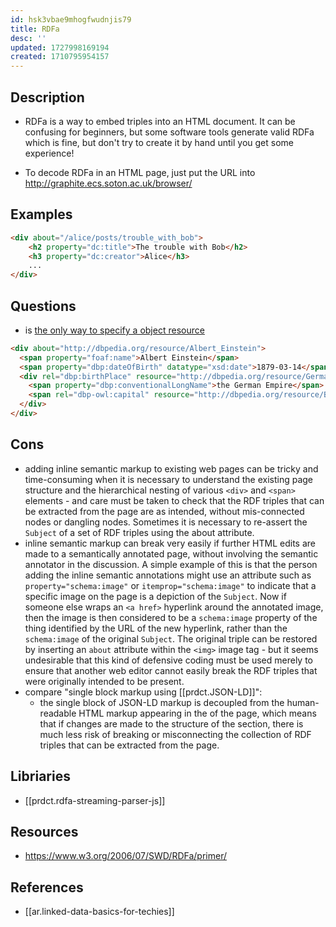 ```yaml
---
id: hsk3vbae9mhogfwudnjis79
title: RDFa
desc: ''
updated: 1727998169194
created: 1710795954157
---
```


## Description

- RDFa is a way to embed triples into an HTML document. It can be confusing for beginners, but some software tools generate valid RDFa which is fine, but don't try to create it by hand until you get some experience!

- To decode RDFa in an HTML page, just put the URL into http://graphite.ecs.soton.ac.uk/browser/ 

## Examples

```html
<div about="/alice/posts/trouble_with_bob">
    <h2 property="dc:title">The trouble with Bob</h2>
    <h3 property="dc:creator">Alice</h3>
    ...
</div>
```

## Questions

- is <a href> the only way to specify a object resource

```html
<div about="http://dbpedia.org/resource/Albert_Einstein">
  <span property="foaf:name">Albert Einstein</span>
  <span property="dbp:dateOfBirth" datatype="xsd:date">1879-03-14</span>
  <div rel="dbp:birthPlace" resource="http://dbpedia.org/resource/German_Empire">
    <span property="dbp:conventionalLongName">the German Empire</span>
    <span rel="dbp-owl:capital" resource="http://dbpedia.org/resource/Berlin" />
  </div>
</div>
```

## Cons

-   adding inline semantic markup to existing web pages can be tricky and time-consuming when it is necessary to understand the existing page structure and the hierarchical nesting of various `<div>` and `<span>` elements - and care must be taken to check that the RDF triples that can be extracted from the page are as intended, without mis-connected nodes or dangling nodes. Sometimes it is necessary to re-assert the `Subject` of a set of RDF triples using the about attribute.
-   inline semantic markup can break very easily if further HTML edits are made to a semantically annotated page, without involving the semantic annotator in the discussion. A simple example of this is that the person adding the inline semantic annotations might use an attribute such as `property="schema:image"` or `itemprop="schema:image"` to indicate that a specific image on the page is a depiction of the `Subject`. Now if someone else wraps an `<a href>` hyperlink around the annotated image, then the image is then considered to be a `schema:image` property of the thing identified by the URL of the new hyperlink, rather than the `schema:image` of the original `Subject`. The original triple can be restored by inserting an `about` attribute within the `<img>` image tag - but it seems undesirable that this kind of defensive coding must be used merely to ensure that another web editor cannot easily break the RDF triples that were originally intended to be present.
  - compare "single block markup using [[prdct.JSON-LD]]": 
    - the single block of JSON-LD markup is decoupled from the human-readable HTML markup appearing in the <body> of the page, which means that if changes are made to the structure of the <body> section, there is much less risk of breaking or misconnecting the collection of RDF triples that can be extracted from the page.

## Libriaries

- [[prdct.rdfa-streaming-parser-js]]

## Resources

- https://www.w3.org/2006/07/SWD/RDFa/primer/

## References

- [[ar.linked-data-basics-for-techies]]